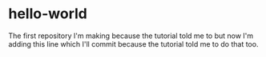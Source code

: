 # hello-world
The first repository I'm making because the tutorial told me to
but now I'm adding this line which I'll commit because the tutorial told me to do that too.
